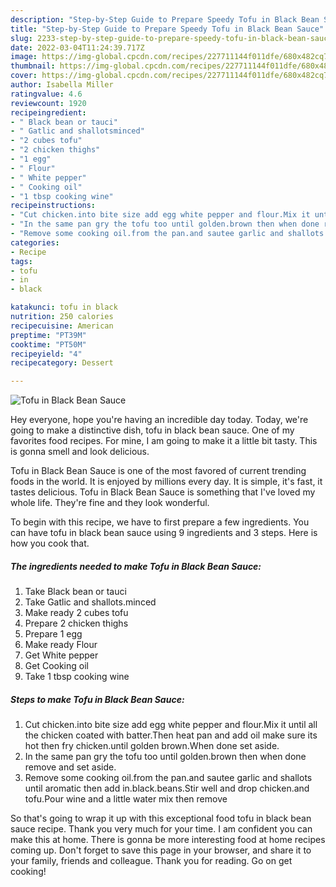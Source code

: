 ```yaml
---
description: "Step-by-Step Guide to Prepare Speedy Tofu in Black Bean Sauce"
title: "Step-by-Step Guide to Prepare Speedy Tofu in Black Bean Sauce"
slug: 2233-step-by-step-guide-to-prepare-speedy-tofu-in-black-bean-sauce
date: 2022-03-04T11:24:39.717Z
image: https://img-global.cpcdn.com/recipes/227711144f011dfe/680x482cq70/tofu-in-black-bean-sauce-recipe-main-photo.jpg
thumbnail: https://img-global.cpcdn.com/recipes/227711144f011dfe/680x482cq70/tofu-in-black-bean-sauce-recipe-main-photo.jpg
cover: https://img-global.cpcdn.com/recipes/227711144f011dfe/680x482cq70/tofu-in-black-bean-sauce-recipe-main-photo.jpg
author: Isabella Miller
ratingvalue: 4.6
reviewcount: 1920
recipeingredient:
- " Black bean or tauci"
- " Gatlic and shallotsminced"
- "2 cubes tofu"
- "2 chicken thighs"
- "1 egg"
- " Flour"
- " White pepper"
- " Cooking oil"
- "1 tbsp cooking wine"
recipeinstructions:
- "Cut chicken.into bite size add egg white pepper and flour.Mix it until all the chicken coated with batter.Then heat pan and add oil make sure its hot then fry chicken.until golden brown.When done set aside."
- "In the same pan gry the tofu too until golden.brown then when done remove and set aside."
- "Remove some cooking oil.from the pan.and sautee garlic and shallots until aromatic then add in.black.beans.Stir well and drop chicken.and tofu.Pour wine and a little water mix then remove"
categories:
- Recipe
tags:
- tofu
- in
- black

katakunci: tofu in black 
nutrition: 250 calories
recipecuisine: American
preptime: "PT39M"
cooktime: "PT50M"
recipeyield: "4"
recipecategory: Dessert

---
```



![Tofu in Black Bean Sauce](https://img-global.cpcdn.com/recipes/227711144f011dfe/680x482cq70/tofu-in-black-bean-sauce-recipe-main-photo.jpg)

Hey everyone, hope you're having an incredible day today. Today, we're going to make a distinctive dish, tofu in black bean sauce. One of my favorites food recipes. For mine, I am going to make it a little bit tasty. This is gonna smell and look delicious.

Tofu in Black Bean Sauce is one of the most favored of current trending foods in the world. It is enjoyed by millions every day. It is simple, it's fast, it tastes delicious. Tofu in Black Bean Sauce is something that I've loved my whole life. They're fine and they look wonderful.




To begin with this recipe, we have to first prepare a few ingredients. You can have tofu in black bean sauce using 9 ingredients and 3 steps. Here is how you cook that.

<!--inarticleads1-->

##### The ingredients needed to make Tofu in Black Bean Sauce:

1. Take  Black bean or tauci
1. Take  Gatlic and shallots.minced
1. Make ready 2 cubes tofu
1. Prepare 2 chicken thighs
1. Prepare 1 egg
1. Make ready  Flour
1. Get  White pepper
1. Get  Cooking oil
1. Take 1 tbsp cooking wine




<!--inarticleads2-->

##### Steps to make Tofu in Black Bean Sauce:

1. Cut chicken.into bite size add egg white pepper and flour.Mix it until all the chicken coated with batter.Then heat pan and add oil make sure its hot then fry chicken.until golden brown.When done set aside.
1. In the same pan gry the tofu too until golden.brown then when done remove and set aside.
1. Remove some cooking oil.from the pan.and sautee garlic and shallots until aromatic then add in.black.beans.Stir well and drop chicken.and tofu.Pour wine and a little water mix then remove




So that's going to wrap it up with this exceptional food tofu in black bean sauce recipe. Thank you very much for your time. I am confident you can make this at home. There is gonna be more interesting food at home recipes coming up. Don't forget to save this page in your browser, and share it to your family, friends and colleague. Thank you for reading. Go on get cooking!
